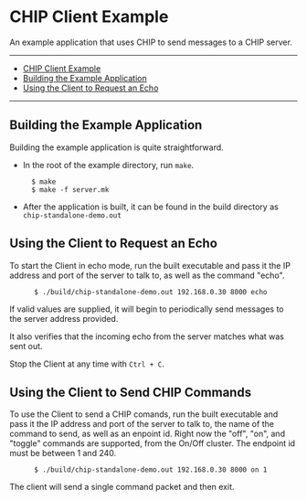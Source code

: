 # CHIP Client Example

An example application that uses CHIP to send messages to a CHIP server.

---

-   [CHIP Client Example](#chip-client-example)
-   [Building the Example Application](#building-the-example-application)
-   [Using the Client to Request an Echo](#using-the-client-to-request-an-echo)

---

## Building the Example Application

Building the example application is quite straightforward.

-   In the root of the example directory, run `make`.

          $ make
          $ make -f server.mk

-   After the application is built, it can be found in the build directory as
    `chip-standalone-demo.out`

## Using the Client to Request an Echo

To start the Client in echo mode, run the built executable and pass it the IP
address and port of the server to talk to, as well as the command "echo".

          $ ./build/chip-standalone-demo.out 192.168.0.30 8000 echo

If valid values are supplied, it will begin to periodically send messages to the
server address provided.

It also verifies that the incoming echo from the server matches what was sent
out.

Stop the Client at any time with `Ctrl + C`.

## Using the Client to Send CHIP Commands

To use the Client to send a CHIP comands, run the built executable and pass it
the IP address and port of the server to talk to, the name of the command to
send, as well as an enpoint id. Right now the "off", "on", and "toggle" commands
are supported, from the On/Off cluster. The endpoint id must be between 1
and 240.

          $ ./build/chip-standalone-demo.out 192.168.0.30 8000 on 1

The client will send a single command packet and then exit.
